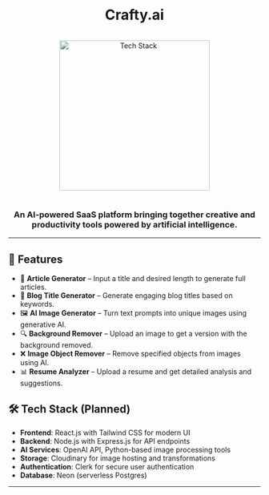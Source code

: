 <h1 align="center">
  <br>
  Crafty.ai
  <br>
</h1>

<div align="center">
  <a href="https://github.com/yourusername">
    <img src="https://skillicons.dev/icons?i=react,tailwind,nodejs,express,postgres,github" alt="Tech Stack" width="300" style="padding: 15px 0;">
  </a>
</div>

<h3 align="center">
  An AI-powered SaaS platform bringing together creative and productivity tools powered by artificial intelligence.
</h3>

---

<!-- <p align="center">
  <img src="https://github.com/Aestheticsuraj234/chai-or-leetcode/blob/main/frontend/public/thumbnail.png" alt="Screenshot" width="600">
</p>

---
-->

## 🌟 Features

- 📝 **Article Generator** – Input a title and desired length to generate full articles.
- 📌 **Blog Title Generator** – Generate engaging blog titles based on keywords.
- 🖼️ **AI Image Generator** – Turn text prompts into unique images using generative AI.
- 🔍 **Background Remover** – Upload an image to get a version with the background removed.
- ❌ **Image Object Remover** – Remove specified objects from images using AI.
- 📊 **Resume Analyzer** – Upload a resume and get detailed analysis and suggestions.

## 🛠 Tech Stack (Planned)

- **Frontend**: React.js with Tailwind CSS for modern UI
- **Backend**: Node.js with Express.js for API endpoints
- **AI Services**: OpenAI API, Python-based image processing tools
- **Storage**: Cloudinary for image hosting and transformations
- **Authentication**: Clerk for secure user authentication
- **Database**: Neon (serverless Postgres)

---

